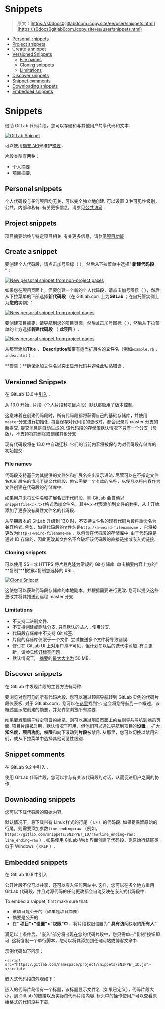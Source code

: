 # Snippets

> 原文：[https://s0docs0gitlab0com.icopy.site/ee/user/snippets.html](https://s0docs0gitlab0com.icopy.site/ee/user/snippets.html)

*   [Personal snippets](#personal-snippets)
*   [Project snippets](#project-snippets)
*   [Create a snippet](#create-a-snippet)
*   [Versioned Snippets](#versioned-snippets)
    *   [File names](#file-names)
    *   [Cloning snippets](#cloning-snippets)
    *   [Limitations](#limitations)
*   [Discover snippets](#discover-snippets)
*   [Snippet comments](#snippet-comments)
*   [Downloading snippets](#downloading-snippets)
*   [Embedded snippets](#embedded-snippets)

# Snippets[](#snippets "Permalink")

借助 GitLab 代码片段，您可以存储和与其他用户共享代码和文本.

[![GitLab Snippet](img/677d8f883392679f3fba97024a259665.png)](img/gitlab_snippet_v13_0.png)

可以使用[摘要 API](../api/snippets.html)来维护[摘要](../api/snippets.html) .

片段类型有两种：

*   个人摘要.
*   项目摘要.

## Personal snippets[](#personal-snippets "Permalink")

个人代码段与任何项目均无关，可以完全独立地创建. 可以设置 3 种可见性级别，公共，内部和私有. 有关更多信息，请参见[公共访问](../public_access/public_access.html) .

## Project snippets[](#project-snippets "Permalink")

项目摘要始终与特定项目相关. 有关更多信息，请参见[项目功能](project/index.html#project-features) .

## Create a snippet[](#create-a-snippet "Permalink")

要创建个人代码段，请点击加号图标（ ），然后从下拉菜单中选择" **新建代码段** "：

[![New personal snippet from non-project pages](img/169af1eb67d287048e2bd4de1d3a178a.png)](img/new_personal_snippet_v12_10.png)

如果您在项目页面上，但要创建一个新的个人代码段，请点击加号图标（ ），然后从下拉菜单的下部选择**新代码段** （在 GitLab.com 上为**GitLab** ；在自托管实例上为**您的**实例）：

[![New personal snippet from project pages](img/ee04e8247fff074d8b122d6b5ec848f4.png)](img/new_personal_snippet_from_project_v12_10.png)

要创建项目摘要，请导航到您的项目页面，然后点击加号图标（ ），然后从下拉菜单的上方选择**新建代码段** （ **此项目** ）.

[![New personal snippet from project pages](img/ea0e34b1e4e7a7a6379bc52995143bf9.png)](img/new_project_snippet_from_project_v12_10.png)

从那里添加**Title** ， **Description**和带有适当扩展名的**文件**名（例如`example.rb` ， `index.html` ）.

**警告：**确保添加文件名以突出显示代码并避免此[粘贴错误](https://gitlab.com/gitlab-org/gitlab/-/issues/22870) .

## Versioned Snippets[](#versioned-snippets "Permalink")

在 GitLab 13.0 中[引入](https://gitlab.com/groups/gitlab-org/-/epics/239) .

从 13.0 开始，片段（个人片段和项目片段）默认都启用了版本控制.

这意味着在创建代码段时，所有代码段都将获得自己的基础存储库，并使用`master`分支进行初始化. 每当保存对代码段的更改时，都会记录对 master 分支的新提交. 提交消息是自动生成的. 该代码段的存储库默认情况下只有一个分支（母版），不支持将其删除或创建其他分支.

现有代码段将在 13.0 中自动迁移. 它们的当前内容将被保存为对代码段存储库的初始提交.

### File names[](#file-names "Permalink")

代码段支持基于为其提供的文件名和扩展名突出显示语法. 尽管可以在不指定文件名和扩展名的情况下提交代码段，但它需要一个有效的名称，以便可以将内容作为文件创建在代码段的存储库中.

如果用户未将文件名和扩展名归于代码段，则 GitLab 会自动以`snippetfile<x>.txt`格式添加文件名，其中`<x>`代表添加到文件的数字，从 1 开始.添加了更多没有属性文件名的代码段.

从早期版本的 GitLab 升级到 13.0 时，不支持文件名的现有代码片段将重命名为兼容格式. 例如，如果代码段的文件名是`http://a-weird-filename.me` ，它将被更改为`http-a-weird-filename-me` ，以包含在代码段的存储库中. 由于代码段是通过 ID 存储的，因此更改其文件名不会破坏该代码段的直接链接或嵌入式链接.

### Cloning snippets[](#cloning-snippets "Permalink")

可以使用 SSH 或 HTTPS 将片段克隆为常规的 Git 存储库. 单击摘要内容上方的" **复制"**按钮以复制您选择的 URL.

[![Clone Snippet](img/ed5a96971ab453e6d33b3ad9079bd47c.png)](img/snippet_clone_button_v13_0.png)

这使您可以获取代码段存储库的本地副本，并根据需要进行更改. 您可以提交这些更改并将其推送到远程 master 分支.

### Limitations[](#limitations "Permalink")

*   不支持二进制文件.
*   不支持创建或删除分支. 只有默认的*主人* . 使用分支.
*   代码段存储库中不支持 Git 标签.
*   片段的存储库仅限于一个文件. 尝试推送多个文件将导致错误.
*   修订在 GitLab UI 上对用户*尚不*可见，但计划在以后的迭代中添加. 有关更新，请参见[修订标签问题](https://gitlab.com/gitlab-org/gitlab/-/issues/39271) .
*   默认情况下， [摘要](../administration/snippets/index.html#snippets-content-size-limit)的[最大大小为](../administration/snippets/index.html#snippets-content-size-limit) 50 MB.

## Discover snippets[](#discover-snippets "Permalink")

在 GitLab 中发现片段的主要方法有两种.

要浏览对您可见的所有代码片段，您可以通过顶部导航转到 GitLab 实例的代码片段仪表板. 对于 GitLab.com，您可以在[这里](https://gitlab.com/dashboard/snippets)找到它. 这会将您导航到一个概述，该概述显示您创建的摘要，并允许您浏览所有摘要.

如果要发现属于特定项目的摘录，则可以通过项目页面上的左侧导航导航到摘录页面. 项目片段被启用，默认情况下可用，但他们可以通过导航到项目的**设置** ，扩大**知名度，项目功能，权限**和向下滚动到**片段**被禁用. 从那里，您可以切换以禁用它们，或从下拉菜单中选择其他可见性级别.

## Snippet comments[](#snippet-comments "Permalink")

在 GitLab 9.2 中[引入](https://gitlab.com/gitlab-org/gitlab-foss/-/issues/12910) .

使用 GitLab 代码片段，您可以参与有关该代码段的对话，从而促进用户之间的协作.

## Downloading snippets[](#downloading-snippets "Permalink")

您可以下载代码段的原始内容.

默认情况下，将下载带有 Linux 样式的行尾（ `LF` ）的代码段. 如果要保留原始的行尾，则需要添加参数`line_ending=raw` （例如， `https://gitlab.com/snippets/SNIPPET_ID/raw?line_ending=raw` : `line_ending=raw` ）. 如果使用 GitLab Web 界面创建了代码段，则原始行结尾类似于 Windows（ `CRLF` ）.

## Embedded snippets[](#embedded-snippets "Permalink")

在 GitLab 10.8 中引入.

公开片段不仅可以共享，还可以嵌入任何网站中. 这样，您可以在多个地方重用 GitLab 代码段，并且对源代码的任何更改都会自动反映在嵌入式代码段中.

To embed a snippet, first make sure that:

*   该项目是公开的（如果是项目摘要）
*   摘要是公开的
*   在" **项目">"设置">"权限"中** ，将片段权限设置为" **具有访问**权限的**所有人"**

满足以上条件后，"嵌入"部分将出现在您的代码片段中，您只需单击"复制"按钮即可. 这将复制一个单行脚本，您可以将其添加到任何网站或博客文章中.

示例代码如下所示：

```
<script src="https://gitlab.com/namespace/project/snippets/SNIPPET_ID.js"></script> 
```

嵌入式代码段的外观如下：

嵌入的代码片段带有一个标题，该标题显示文件名（如果已定义），代码片段大小，到 GitLab 的链接以及实际的代码片段内容. 标头中的操作使用户可以查看原始格式的代码段并下载.